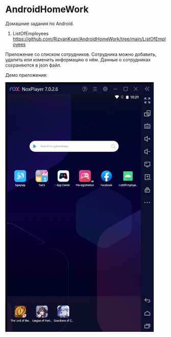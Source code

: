 # AndroidHomeWork
Домашние задания по Android.

1. ListOfEmployees
https://github.com/RizvanKxan/AndroidHomeWork/tree/main/ListOfEmployees

Приложение со списком сотрудников. Сотрудника можно добавить, удалить или изменить информацию о нём.
Данные о сотрудниках сохраняются в json файл.

Демо приложения:

![image](https://github.com/RizvanKxan/AndroidHomeWork/blob/main/ListOfEmployees/demo.gif)

